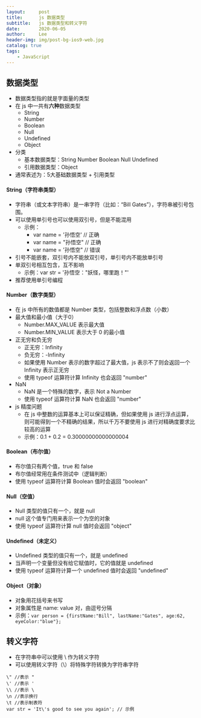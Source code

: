 ```yaml
---
layout:     post
title:      js 数据类型
subtitle:   js 数据类型和转义字符
date:       2020-06-05
author:     Lee
header-img: img/post-bg-ios9-web.jpg
catalog: true
tags:
    - JavaScript
---
```


## 数据类型
  - 数据类型指的就是字面量的类型
  - 在 js 中一共有**六种**数据类型
    - String
    - Number
    - Boolean
    - Null
    - Undefined
    - Object
  - 分类
    - 基本数据类型：String Number Boolean Null Undefined
    - 引用数据类型：Object
  - 通常表述为：5大基础数据类型 + 引用类型

#### String（字符串类型）
  - 字符串（或文本字符串）是一串字符（比如：“Bill Gates”），字符串被引号包围。
  - 可以使用单引号也可以使用双引号，但是不能混用
    - 示例：
      - var name = '孙悟空'  // 正确
      - var name = "孙悟空"  // 正确
      - var name = '孙悟空"  // 错误
  - 引号不能嵌套，双引号内不能放双引号，单引号内不能放单引号
  - 单双引号相互包含，互不影响
    - 示例：var str = '孙悟空："妖怪，哪里跑！"'
  - 推荐使用单引号编程

#### Number（数字类型）
  - 在 js 中所有的数值都是 Number 类型，包括整数和浮点数（小数）
  - 最大值和最小值（大于0）
    - Number.MAX_VALUE 表示最大值
    - Number.MIN_VALUE 表示大于 0 的最小值
  - 正无穷和负无穷
    - 正无穷：Infinity
    - 负无穷：-Infinity
    - 如果使用 Number 表示的数字超过了最大值，js 表示不了则会返回一个 Infinity 表示正无穷
    - 使用 typeof 运算符计算 Infinity 也会返回 "number"
  - NaN
    - NaN 是一个特殊的数字，表示 Not a Number
    - 使用 typeof 运算符计算 NaN 也会返回 "number"
  - js 精度问题
    - 在 js 中整数的运算基本上可以保证精确，但如果使用 js 进行浮点运算，则可能得到一个不精确的结果，所以千万不要使用 js 进行对精确度要求比较高的运算
    - 示例：0.1 + 0.2 = 0.30000000000000004

#### Boolean（布尔值）
  - 布尔值只有两个值，true 和 false
  - 布尔值经常用在条件测试中（逻辑判断）
  - 使用 typeof 运算符计算 Boolean 值时会返回 "boolean"

#### Null（空值）
  - Null 类型的值只有一个，就是 null
  - null 这个值专门用来表示一个为空的对象
  - 使用 typeof 运算符计算 null 值时会返回 "object"

#### Undefined（未定义）
  - Undefined 类型的值只有一个，就是 undefined
  - 当声明一个变量但没有给它赋值时，它的值就是 undefined
  - 使用 typeof 运算符计算一个 undefined 值时会返回 "undefined"

#### Object（对象）
  - 对象用花括号来书写
  - 对象属性是 name: value 对，由逗号分隔
  - 示例：`var person = {firstName:"Bill", lastName:"Gates", age:62, eyeColor:"blue"};`

## 转义字符
  - 在字符串中可以使用 \ 作为转义字符
  - 可以使用转义字符（\）将特殊字符转换为字符串字符
  ```
  \" //表示 "
  \' //表示 '
  \\ //表示 \
  \n //表示换行
  \t //表示制表符
  var str = 'It\'s good to see you again'; // 示例
  ```
